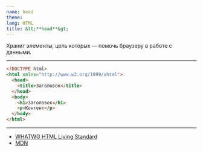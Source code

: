 ```yaml
---
name: head
theme:
lang: HTML
title: &lt;**head**&gt;
---
```


Хранит элементы, цель которых — помочь браузеру в работе с данными.

---

```html
<!DOCTYPE html>
<html xmlns="http://www.w3.org/1999/xhtml">
  <head>
    <title>Заголовок</title>
  </head>
  <body>
    <h1>Заголовок</h1>
    <p>Контент</p>
  </body>
</html>
```

---

- [WHATWG HTML Living Standard](https://html.spec.whatwg.org/multipage/semantics.html#the-head-element)
- [MDN](https://developer.mozilla.org/ru/docs/Web/HTML/Element/head)
